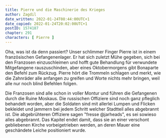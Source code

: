 ```yaml
---
title: Pierre und die Maschinerie des Krieges
author: Zagdil
date_written: 2022-01-24T08:44:00UTC+1
date_copied: 2022-01-24T20:02:00UTC+1
postID: 1574187
chapter: 291
characters: [ Pierre ]
---
```

Oha, was ist da denn passiert? Unser schlimmer Finger Pierre ist in einem französischen Gefangenenlager. Er hat sich zuletzt Mühe gegeben, sich bei den Franzosen einzuschleimen und hofft gute Behandlung für verwundete Mitgefangene rauszuschinden, aber eines Oktobermorgens gibt Bonaparte den Befehl zum Rückzug. Pierre hört die Trommeln schlagen und merkt, wie die Zahnräder alle anfangen zu greifen und Worte nichts mehr bringen, weil alle nur noch blind Befehlen folgen.

Die Franzosen sind alle schon in voller Montur und führen die Gefangenen durch die Ruine Moskaus. Die russischen Offiziere sind noch ganz pfleglich behandelt worden, aber die Soldaten sind mit allerlei Lumpen und Flicken bekleidet und jammern bei jedem Schritt welcher Stadtteil alles abgebrannt ist. Die abgebrühteren Offiziere sagen "fresse @jarheads", es sei sowieso alles abgebrannt. Das Kapitel endet damit, dass sie an einer verschont gebliebenen Kirche vorbeigetrieben werden, an deren Mauer eine geschändete Leiche positioniert wurde.